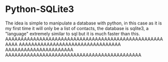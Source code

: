 # Python-SQLite3
The idea is simple to manipulate a database with python, in this case as it is my first time it will only be a list of contacts, the database is sqlite3, a "language" extremely similar to sql but it is much faster than this.
AAAAAAAAAAAAAAAAAAAAAAAAAAAAAAAAAAAAAAAAAAAAAAAAAAAAAAA
AAAAAAAAAAAAAAAAAAAAAAAAAAAAAAAAA
AAAAAAAAAAAAAAAAAAAAAA
AAAAAAAAAAAAAAAAAAAAAAAAAAAAAAAAAAAAAAAAAAAA
